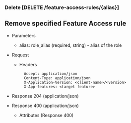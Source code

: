 ### Delete [DELETE /feature-access-rules/{alias}]

## **Remove specified Feature Access rule**

+ Parameters
    + alias: role_alias (required, string) - alias of the role


+ Request
    + Headers

            Accept: application/json
            Content-Type: application/json
            X-Application-Version: <client-name>/<version>
            X-App-features: <target feature>
          
+ Response 204 (application/json)
    
+ Response 400 (application/json)
              
    + Attributes (Response 400)

<!-- include(../error_responses.md) -->
